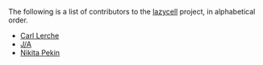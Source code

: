 The following is a list of contributors to the [lazycell][lazycell] project, in
alphabetical order.

* [Carl Lerche](https://github.com/carllerche)
* [J/A](https://github.com/archer884)
* [Nikita Pekin](https://github.com/indiv0)

[lazycell]: https://github.com/indiv0/lazycell
